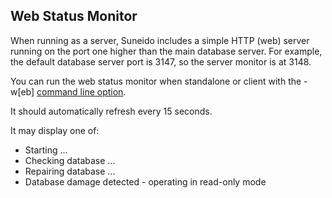## Web Status Monitor

When running as a server, Suneido includes a simple HTTP (web) server running on the port one higher than the main database server. For example, the default database server port is 3147, so the server monitor is at 3148.

You can run the web status monitor when standalone or client with the -w[eb] [command line option](<../Introduction/Command Line Options.md>).

It should automatically refresh every 15 seconds.

It may display one of:

-	Starting ...
-	Checking database ...
-	Repairing database ...
-	Database damage detected - operating in read-only mode